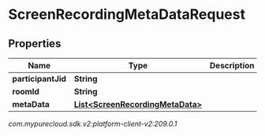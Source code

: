 # ScreenRecordingMetaDataRequest


## Properties

| Name | Type | Description | Notes |
| ------------ | ------------- | ------------- | ------------- |
| **participantJid** | **String** |  |  [optional] |
| **roomId** | **String** |  |  [optional] |
| **metaData** | [**List&lt;ScreenRecordingMetaData&gt;**](ScreenRecordingMetaData) |  |  [optional] |




_com.mypurecloud.sdk.v2:platform-client-v2:209.0.1_

